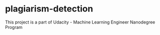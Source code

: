 # plagiarism-detection
This project is a part of Udacity - Machine Learning Engineer Nanodegree Program
